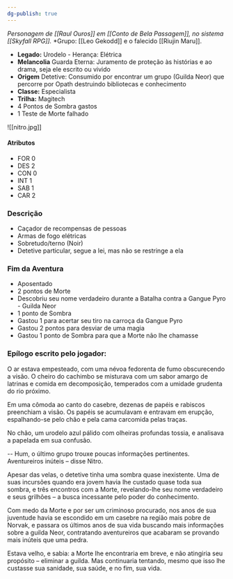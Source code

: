 ```yaml
---
dg-publish: true
---
```

*Personagem de [[Raul Ouros]] em [[Conto de Bela Passagem]], no sistema [[Skyfall RPG]].*
*Grupo:  [[Leo Gekodd]] e o falecido [[Riujin Maru]].

- **Legado:** Urodelo - Herança: Elétrica
- **Melancolia** Guarda Eterna: Juramento de proteção às histórias e ao drama, seja ele escrito ou vivido
- **Origem** Detetive: Consumido por encontrar um grupo (Guilda Neor) que percorre por Opath destruindo bibliotecas e conhecimento
- **Classe:** Especialista
- **Trilha:** Magitech
- 4 Pontos de Sombra gastos
- 1 Teste de Morte falhado

![[nitro.jpg]]

#### Atributos
- FOR 0
- DES 2
- CON 0
- INT 1
- SAB 1
- CAR 2

### Descrição
- Caçador de recompensas de pessoas
- Armas de fogo elétricas
- Sobretudo/terno (Noir)
- Detetive particular, segue a lei, mas não se restringe a ela
### Fim da Aventura
- Aposentado
- 2 pontos de Morte
- Descobriu seu nome verdadeiro durante a Batalha contra a Gangue Pyro - Guilda Neor
- 1 ponto de Sombra
- Gastou 1 para acertar seu tiro na carroça da Gangue Pyro
- Gastou 2 pontos para desviar de uma magia
- Gastou 1 ponto de Sombra para que a Morte não lhe chamasse
### Epílogo escrito pelo jogador:

O ar estava empesteado, com uma névoa fedorenta de fumo obscurecendo a visão. O cheiro do cachimbo se misturava com um sabor amargo de latrinas e comida em decomposição, temperados com a umidade grudenta do rio próximo.

Em uma cômoda ao canto do casebre, dezenas de papéis e rabiscos preenchiam a visão. Os papéis se acumulavam e entravam em erupção, espalhando-se pelo chão e pela cama carcomida pelas traças.

No chão, um urodelo azul pálido com olheiras profundas tossia, e analisava a papelada em sua confusão.

-- Hum, o último grupo trouxe poucas informações pertinentes. Aventureiros inúteis – disse Nitro.

Apesar das velas, o detetive tinha uma sombra quase inexistente. Uma de suas incursões quando era jovem havia lhe custado quase toda sua sombra, e três encontros com a Morte, revelando-lhe seu nome verdadeiro e seus grilhões – a busca incessante pelo poder do conhecimento.

Com medo da Morte e por ser um criminoso procurado, nos anos de sua juventude havia se escondido em um casebre na região mais pobre de Norvak, e passara os últimos anos de sua vida buscando mais informações sobre a guilda Neor, contratando aventureiros que acabaram se provando mais inúteis que uma pedra.

Estava velho, e sabia: a Morte lhe encontraria em breve, e não atingiria seu propósito – eliminar a guilda. Mas continuaria tentando, mesmo que isso lhe custasse sua sanidade, sua saúde, e no fim, sua vida.